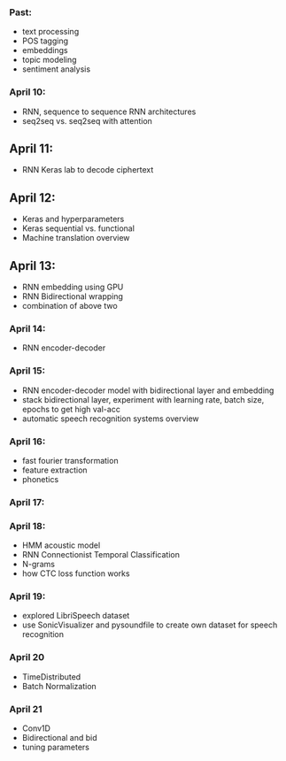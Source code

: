 ### Past:
- text processing
- POS tagging
- embeddings
- topic modeling
- sentiment analysis

### April 10: 
- RNN, sequence to sequence RNN architectures 
- seq2seq vs. seq2seq with attention

## April 11: 
- RNN Keras lab to decode ciphertext

## April 12:
- Keras and hyperparameters 
- Keras sequential vs. functional
- Machine translation overview

## April 13:
- RNN embedding using GPU
- RNN Bidirectional wrapping
- combination of above two

### April 14:
- RNN encoder-decoder

### April 15:
- RNN encoder-decoder model with bidirectional layer and embedding
- stack bidirectional layer, experiment with learning rate, batch size, epochs to get high val-acc
- automatic speech recognition systems overview

### April 16:
- fast fourier transformation
- feature extraction
- phonetics

### April 17:

### April 18:
- HMM acoustic model
- RNN Connectionist Temporal Classification
- N-grams
- how CTC loss function works

### April 19:
- explored LibriSpeech dataset
- use SonicVisualizer and pysoundfile to create own  dataset for speech recognition

### April 20
- TimeDistributed 
- Batch Normalization

### April 21
- Conv1D
- Bidirectional and bid
- tuning parameters
